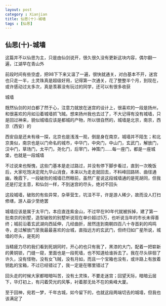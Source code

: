 ```yaml
---
layout: post
category : Xianjian
title: 仙思(十)-城墙
tags : [仙思]
---
```

## 仙思(十)-城墙 ##

这篇并不以仙思为主，只是由仙剑说开，很久很久没有更新这块内容，偶尔翻一遍，江湖早在青山外 


前段时间有些空虚，把98下下来又温了一遍，很快就通关，对白基本不开，迷宫也只走一半，土灵珠真是超级好用，记得第一次通关，花了整整半个月，到现在，或许感动过太多次，真是羡慕没有玩过的同学，还可以有很多收获


城墙

既然仙剑的对白都了然于心，注意力就放在迷宫的设计上，很喜欢的一段是扬州，和很喜欢的月如沿着城墙抓飞贼。想来扬州我也去过了，不大记得有没有城墙，只是回过神来，貌似城墙应该是都城的产物，所以很自然的，城墙是北京，南京，西京（西安）的


西安自是还未有缘一探，北京也是浅浅一观，倒是身在南京，城墙并不陌生；和北京类似，南京也是以门命名的城市，中华门，中央门，中山门，玄武门，解放门，汉中门，草场门，太平门，尧化门，后宰门，神策门……每一座门，都是一座城堡，也就是一段城墙


不过说来也惭愧，这些门基本是走过路过，并没有停下脚步看过，直到一次晚饭后，大家吃饱决定爬九华山消食，本来以为走走就回去，不料峰回路转、曲径通幽，晚霞下，一段破败的城墙已然眼前，虽然广星说这段城墙通的是死胡同，但我还是打定主意，和仙剑一样，不到迷宫的尽头，绝对不回头


这段城墙，破败的有些异常，杂草营生，坑洼不平，许是游人稀少，故而没人打扫修缮，游人益少至绝罢


城墙应该是属于太平门，本应直连紫金山，不过早在90年代就被拆掉，建了第一批南京的别墅，造型破败的别墅听说现在单价超过5万，也听说当年的市长未得善终；城前沿着玄武湖向西延伸，几经曲折，居然连到南朝四百八十寺首刹的鸡鸣寺，走过解放门至我最最喜欢的台城，直指远方的玄武门，但终归如广星所说，城墙的尽头，是死的


当精疲力尽的我们看到死胡同时，开心的也只有我了，黑漆的大门，配着一把崭新的黄铜锁，门缝一窥，里面也是一段死墙，也不知道给谁拆去了。我在尽头徘徊了许久，没有怪物，没有女飞贼，没有月如，而且一个宝箱也没有，或许路上有放着钥匙的宝箱，不过已经错过了，我一定是在哪里错过了


回头走的时候大家都暗暗叫苦，没有土灵珠，不要走迷宫；回望天际，暗暗云层下，华灯初上，有闪着荧光的风筝，衬着那无处不在的紫峰大厦。


至于回神，宛若一梦，千年古城，如今留下的，也就这段两端切去的城墙，但我也该满足了